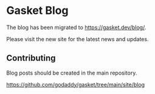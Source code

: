 # Gasket Blog

The blog has been migrated to https://gasket.dev/blog/.

Please visit the new site for the latest news and updates.

## Contributing

Blog posts should be created in the main repository.

https://github.com/godaddy/gasket/tree/main/site/blog

